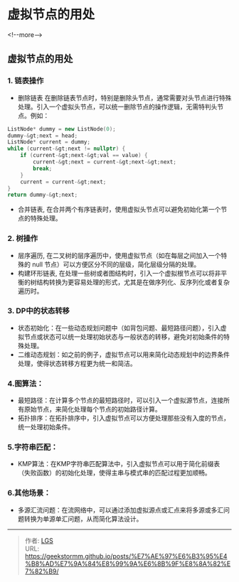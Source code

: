 # 虚拟节点的用处


&lt;!--more--&gt;


## 虚拟节点的用处

### 1. 链表操作

- 删除链表 在删除链表节点时，特别是删除头节点，通常需要对头节点进行特殊处理。引入一个虚拟头节点，可以统一删除节点的操作逻辑，无需特判头节点。例如：
```C&#43;&#43;
ListNode* dummy = new ListNode(0);
dummy-&gt;next = head;
ListNode* current = dummy;
while (current-&gt;next != nullptr) {
    if (current-&gt;next-&gt;val == value) {
        current-&gt;next = current-&gt;next-&gt;next;
        break;
    }
    current = current-&gt;next;
}
return dummy-&gt;next;
```
- 合并链表, 在合并两个有序链表时，使用虚拟头节点可以避免初始化第一个节点的特殊处理。

### 2. 树操作
- 层序遍历, 在二叉树的层序遍历中，使用虚拟节点（如在每层之间加入一个特殊的 null 节点）可以方便区分不同的层级，简化层级分隔的处理。
- 构建环形链表, 在处理一些树或者图结构时，引入一个虚拟根节点可以将非平衡的树结构转换为更容易处理的形式，尤其是在做序列化、反序列化或者复杂遍历时。

### 3. DP中的状态转移
- 状态初始化：在一些动态规划问题中（如背包问题、最短路径问题），引入虚拟节点或状态可以统一处理初始状态与一般状态的转移，避免对初始条件的特殊处理。
- 二维动态规划：如之前的例子，虚拟节点可以用来简化动态规划中的边界条件处理，使得状态转移方程更为统一和简洁。

### 4.图算法：
- 最短路径：在计算多个节点的最短路径时，可以引入一个虚拟源节点，连接所有原始节点，来简化处理每个节点的初始路径计算。
- 拓扑排序：在拓扑排序中，引入虚拟节点可以方便处理那些没有入度的节点，统一处理初始条件。

### 5.字符串匹配：
- KMP算法：在KMP字符串匹配算法中，引入虚拟节点可以用于简化前缀表（失败函数）的初始化处理，使得主串与模式串的匹配过程更加顺畅。

### 6.其他场景：
- 多源汇流问题：在流网络中，可以通过添加虚拟源点或汇点来将多源或多汇问题转换为单源单汇问题，从而简化算法设计。

---

> 作者: [LGS](https://github.com/geekstormm)  
> URL: https://geekstormm.github.io/posts/%E7%AE%97%E6%B3%95%E4%B8%AD%E7%9A%84%E8%99%9A%E6%8B%9F%E8%8A%82%E7%82%B9/  

